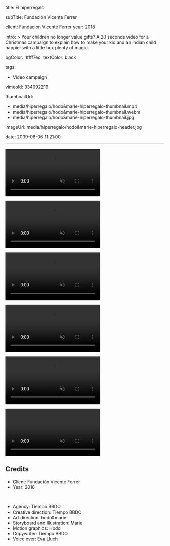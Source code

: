 title: El hiperregalo

subTitle: Fundación Vicente Ferrer

client: Fundación Vicente Ferrer
year: 2018

intro: >
  Your children no longer value gifts? A 20 seconds video for a Christmas campaign to explain how to make your kid and an indian child happier with a little box plenty of magic.

bgColor: '#fff7ec'
textColor: black

tags:
  - Video campaign

vimeoId: 334092219

thumbnailUrl:
  - media/hiperregalo/hodo&marie-hiperregalo-thumbnail.mp4
  - media/hiperregalo/hodo&marie-hiperregalo-thumbnail.webm
  - media/hiperregalo/hodo&marie-hiperregalo-thumbnail.jpg

imageUrl: media/hiperregalo/hodo&marie-hiperregalo-header.jpg

date: 2039-06-06 11:21:00



---

<!-- This is a 2x VIDEO gallery -->
<!-- Always add a linebreak between images -->
<!-- It needs two images between paragraph tags -->
<div class="gallery gallery-2">

<p>
	<video playsinline="playsinline" muted loop autoplay>
			<source src="/demo/media/hiperregalo/hodo&marie-hiperregalo-01.mp4" type="video/mp4">
			<source src="/demo/media/hiperregalo/hodo&marie-hiperregalo-01.webm" type="video/webm">
	</video>
</p>

<p>
	<video playsinline="playsinline" muted loop autoplay>
			<source src="/demo/media/hiperregalo/hodo&marie-hiperregalo-02.mp4" type="video/mp4">
			<source src="/demo/media/hiperregalo/hodo&marie-hiperregalo-02.webm" type="video/webm">
	</video>
</p>


</div>



<!-- This is a 2x VIDEO gallery -->
<!-- Always add a linebreak between images -->
<!-- It needs two images between paragraph tags -->
<div class="gallery gallery-2">

<p>
	<video playsinline="playsinline" muted loop autoplay>
			<source src="/demo/media/hiperregalo/hodo&marie-hiperregalo-03.mp4" type="video/mp4">
			<source src="/demo/media/hiperregalo/hodo&marie-hiperregalo-03.webm" type="video/webm">
	</video>
</p>

<p>
	<video playsinline="playsinline" muted loop autoplay>
			<source src="/demo/media/hiperregalo/hodo&marie-hiperregalo-04.mp4" type="video/mp4">
			<source src="/demo/media/hiperregalo/hodo&marie-hiperregalo-04.webm" type="video/webm">
	</video>
</p>


</div>



<!-- This is a 2x VIDEO gallery -->
<!-- Always add a linebreak between images -->
<!-- It needs two images between paragraph tags -->
<div class="gallery gallery-2">

<p>
	<video playsinline="playsinline" muted loop autoplay>
			<source src="/demo/media/hiperregalo/hodo&marie-hiperregalo-05.mp4" type="video/mp4">
			<source src="/demo/media/hiperregalo/hodo&marie-hiperregalo-05.webm" type="video/webm">
	</video>
</p>

<p>
	<video playsinline="playsinline" muted loop autoplay>
			<source src="/demo/media/hiperregalo/hodo&marie-hiperregalo-06.mp4" type="video/mp4">
			<source src="/demo/media/hiperregalo/hodo&marie-hiperregalo-06.webm" type="video/webm">
	</video>
</p>


</div>



<!-- Sample credits secion -->
## Credits

* Client: Fundación Vicente Ferrer
* Year: 2018  
  
<br>

* Agency: Tiempo BBDO
* Creative direction: Tiempo BBDO
* Art direction: hodo&marie
* Storyboard and Illustration: Marie
* Motion graphics: Hodo
* Copywriter: Tiempo BBDO
* Voice over: Eva Lluch